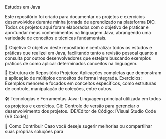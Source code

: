 Estudos em Java

Este repositório foi criado para documentar os projetos e exercícios desenvolvidos durante minha jornada de aprendizado na plataforma DIO. Todos os projetos aqui foram elaborados com o objetivo de praticar e aprofundar meus conhecimentos na linguagem Java, abrangendo uma variedade de conceitos e técnicas fundamentais.

🎯 Objetivo
O objetivo deste repositório é centralizar todos os estudos e práticas que realizei em Java, facilitando tanto a revisão pessoal quanto a consulta por outros desenvolvedores que estejam buscando exemplos práticos de como aplicar determinados conceitos na linguagem.

📁 Estrutura do Repositório
Projetos: Aplicações completas que demonstram a aplicação de múltiplos conceitos de forma integrada.
Exercícios: Exemplos menores e focados em conceitos específicos, como estruturas de controle, manipulação de coleções, entre outros.

🛠️ Tecnologias e Ferramentas
Java: Linguagem principal utilizada em todos os projetos e exercícios.
Git: Controle de versão para gerenciar o desenvolvimento dos projetos.
IDE/Editor de Código: [Visual Studio Code (VS Code)]

🤝 Como Contribuir
Caso você deseje sugerir melhorias ou compartilhar suas próprias soluções para